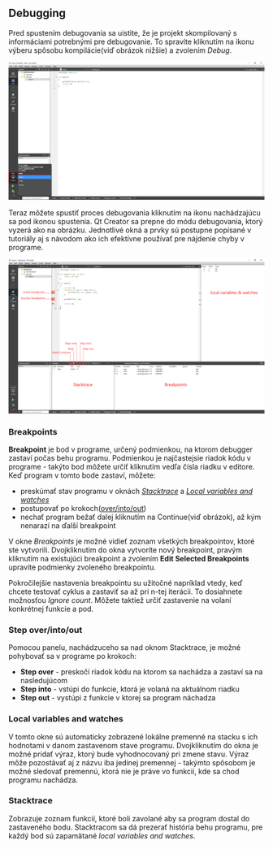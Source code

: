 ## Debugging

Pred spustením debugovania sa uistite, že je projekt skompilovaný s informáciami potrebnými pre debugovanie. To spravíte kliknutím na ikonu výberu spôsobu kompilácie\(viď obrázok nižšie\) a zvolením _Debug_.

![](/images/qt-creator/debug_01.png)

Teraz môžete spustiť proces debugovania kliknutím na ikonu nachádzajúcu sa pod ikonou spustenia. Qt Creator sa prepne do módu debugovania, ktorý vyzerá ako na obrázku. Jednotlivé okná a prvky sú postupne popísané v tutoriály aj s návodom ako ich efektívne používať pre nájdenie chyby v programe.

![](/images/qt-creator/debug_02.png)

### Breakpoints

**Breakpoint** je bod v programe, určený podmienkou, na ktorom debugger zastaví počas behu programu. Podmienkou je najčastejsie riadok kódu v programe - takýto bod môžete určiť kliknutím vedľa čísla riadku v editore. Keď program v tomto bode zastaví, môžete:
- preskúmať stav programu v oknách [*Stacktrace*]() a [*Local variables and watches*]()
- postupovať po krokoch([over/into/out]())
- nechať program bežať dalej kliknutím na Continue(viď obrázok), až kým nenarazí na ďalší breakpoint

V okne *Breakpoints* je možné vidieť zoznam všetkých breakpointov, ktoré ste vytvorili. Dvojkliknutím do okna vytvoríte nový breakpoint, pravým kliknutím na existujúci breakpoint a zvolením **Edit Selected Breakpoints** upravíte podmienky zvoleného breakpointu.

Pokročilejšie nastavenia breakpointu su užitočné napríklad vtedy, keď chcete testovať cyklus a zastaviť sa až pri n-tej iterácii. To dosiahnete možnosťou *Ignore count*. Môžete taktiež určiť zastavenie na volaní konkrétnej funkcie a pod.

### Step over/into/out

Pomocou panelu, nachádzuceho sa nad oknom Stacktrace, je možné pohybovať sa v programe po krokoch:

- **Step over** - preskočí riadok kódu na ktorom sa nachádza a zastaví sa na nasledujúcom
- **Step into** - vstúpi do funkcie, ktorá je volaná na aktuálnom riadku
- **Step out** - vystúpi z funkcie v ktorej sa program náchadza

### Local variables and watches

V tomto okne sú automaticky zobrazené lokálne premenné na stacku s ich hodnotami v danom zastavenom stave programu. Dvojkliknutím do okna je možné pridať výraz, ktorý bude vyhodnocovaný pri zmene stavu. Výraz môže pozostávať aj z názvu iba jedinej premennej - takýmto spôsobom je možné sledovať premennú, ktorá nie je práve vo funkcii, kde sa chod programu nachádza.

### Stacktrace

Zobrazuje zoznam funkcií, ktoré boli zavolané aby sa program dostal do zastaveného bodu. Stacktracom sa dá prezerať história behu programu, pre každý bod sú zapamätané *local variables and watches*.

## 

